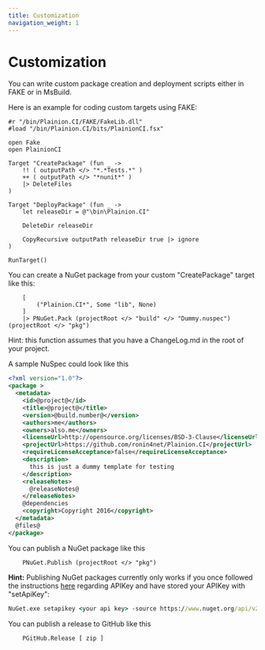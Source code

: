 ```yaml
---
title: Customization
navigation_weight: 1
---
```


# Customization

You can write custom package creation and deployment scripts either in FAKE or in MsBuild.

Here is an example for coding custom targets using FAKE:

```F#
#r "/bin/Plainion.CI/FAKE/FakeLib.dll"
#load "/bin/Plainion.CI/bits/PlainionCI.fsx"

open Fake
open PlainionCI

Target "CreatePackage" (fun _ ->
    !! ( outputPath </> "*.*Tests.*" )
    ++ ( outputPath </> "*nunit*" )
    |> DeleteFiles
)

Target "DeployPackage" (fun _ ->
    let releaseDir = @"\bin\Plainion.CI"

    DeleteDir releaseDir

    CopyRecursive outputPath releaseDir true |> ignore
)

RunTarget()
```

You can create a NuGet package from your custom "CreatePackage" target like this:

```F#
    [
        ("Plainion.CI*", Some "lib", None)
    ]
    |> PNuGet.Pack (projectRoot </> "build" </> "Dummy.nuspec") (projectRoot </> "pkg")
```

Hint: this function assumes that you have a ChangeLog.md in the root of your project.

A sample NuSpec could look like this

```Xml
<?xml version="1.0"?>
<package >
  <metadata>
    <id>@project@</id>
    <title>@project@</title>
    <version>@build.number@</version>
    <authors>me</authors>
    <owners>also.me</owners>
    <licenseUrl>http://opensource.org/licenses/BSD-3-Clause</licenseUrl>
    <projectUrl>https://github.com/ronin4net/Plainion.CI</projectUrl>
    <requireLicenseAcceptance>false</requireLicenseAcceptance>
    <description>
      this is just a dummy template for testing
    </description>
    <releaseNotes>
      @releaseNotes@
    </releaseNotes>
    @dependencies
    <copyright>Copyright 2016</copyright>
  </metadata>
  @files@
</package>
```

You can publish a NuGet package like this 

```F#
    PNuGet.Publish (projectRoot </> "pkg")
```

**Hint:** Publishing NuGet packages currently only works if you once followed the instructions [here](https://docs.nuget.org/ndocs/create-packages/publish-a-package) 
regarding APIKey and have stored your APIKey with "setApiKey":

```cmd
NuGet.exe setapikey <your api key> -source https://www.nuget.org/api/v2/package
```

You can publish a release to GitHub like this

```F#
    PGitHub.Release [ zip ]
```

